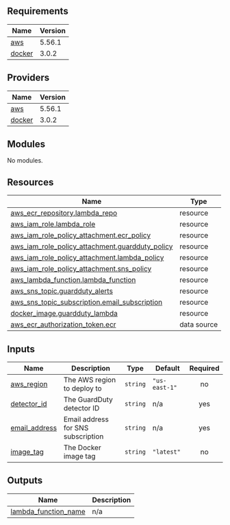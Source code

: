 <!-- BEGIN_TF_DOCS -->
## Requirements

| Name | Version |
|------|---------|
| <a name="requirement_aws"></a> [aws](#requirement\_aws) | 5.56.1 |
| <a name="requirement_docker"></a> [docker](#requirement\_docker) | 3.0.2 |

## Providers

| Name | Version |
|------|---------|
| <a name="provider_aws"></a> [aws](#provider\_aws) | 5.56.1 |
| <a name="provider_docker"></a> [docker](#provider\_docker) | 3.0.2 |

## Modules

No modules.

## Resources

| Name | Type |
|------|------|
| [aws_ecr_repository.lambda_repo](https://registry.terraform.io/providers/hashicorp/aws/5.56.1/docs/resources/ecr_repository) | resource |
| [aws_iam_role.lambda_role](https://registry.terraform.io/providers/hashicorp/aws/5.56.1/docs/resources/iam_role) | resource |
| [aws_iam_role_policy_attachment.ecr_policy](https://registry.terraform.io/providers/hashicorp/aws/5.56.1/docs/resources/iam_role_policy_attachment) | resource |
| [aws_iam_role_policy_attachment.guardduty_policy](https://registry.terraform.io/providers/hashicorp/aws/5.56.1/docs/resources/iam_role_policy_attachment) | resource |
| [aws_iam_role_policy_attachment.lambda_policy](https://registry.terraform.io/providers/hashicorp/aws/5.56.1/docs/resources/iam_role_policy_attachment) | resource |
| [aws_iam_role_policy_attachment.sns_policy](https://registry.terraform.io/providers/hashicorp/aws/5.56.1/docs/resources/iam_role_policy_attachment) | resource |
| [aws_lambda_function.lambda_function](https://registry.terraform.io/providers/hashicorp/aws/5.56.1/docs/resources/lambda_function) | resource |
| [aws_sns_topic.guardduty_alerts](https://registry.terraform.io/providers/hashicorp/aws/5.56.1/docs/resources/sns_topic) | resource |
| [aws_sns_topic_subscription.email_subscription](https://registry.terraform.io/providers/hashicorp/aws/5.56.1/docs/resources/sns_topic_subscription) | resource |
| [docker_image.guardduty_lambda](https://registry.terraform.io/providers/kreuzwerker/docker/3.0.2/docs/resources/image) | resource |
| [aws_ecr_authorization_token.ecr](https://registry.terraform.io/providers/hashicorp/aws/5.56.1/docs/data-sources/ecr_authorization_token) | data source |

## Inputs

| Name | Description | Type | Default | Required |
|------|-------------|------|---------|:--------:|
| <a name="input_aws_region"></a> [aws\_region](#input\_aws\_region) | The AWS region to deploy to | `string` | `"us-east-1"` | no |
| <a name="input_detector_id"></a> [detector\_id](#input\_detector\_id) | The GuardDuty detector ID | `string` | n/a | yes |
| <a name="input_email_address"></a> [email\_address](#input\_email\_address) | Email address for SNS subscription | `string` | n/a | yes |
| <a name="input_image_tag"></a> [image\_tag](#input\_image\_tag) | The Docker image tag | `string` | `"latest"` | no |

## Outputs

| Name | Description |
|------|-------------|
| <a name="output_lambda_function_name"></a> [lambda\_function\_name](#output\_lambda\_function\_name) | n/a |
<!-- END_TF_DOCS -->